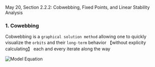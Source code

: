 May 20, Section 2.2.2: Cobwebbing, Fixed Points, and Linear Stability Analysis

### 1. Cowebbing
Cobwebbing is a `graphical solution method` allowing one to quickly visualize the `orbits` and their `long-term` behavior 【without explicity calculating】 each and every iterate along the way

![Model Equation]()

